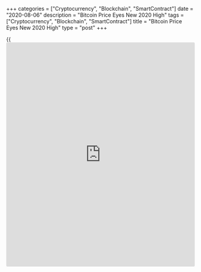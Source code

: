 +++
categories = ["Cryptocurrency", "Blockchain", "SmartContract"]
date = "2020-08-06"
description = "Bitcoin Price Eyes New 2020 High"
tags = ["Cryptocurrency", "Blockchain", "SmartContract"]
title = "Bitcoin Price Eyes New 2020 High"
type = "post"
+++

{{<iframe id="large-banner" src="https://www.bounty.group/#slide=22.0" width="100%" height="600" scrolling="no" style="border: 0px solid rgb(216, 221, 230); border-radius: 3px;">}}

The Bitcoin (BTC) price perked up on Aug. 5, rallying from $11,090 to
$11,784 before briefly retracing to the $11,650 area as the [daily](https://www.fintecher.org/2020/03/03/forex-trading-daily-strategy/) close
approached. Currently, the price trades near the $11,500 support after
bulls were unable to tackle the $11,800 level. Despite a pullback to
lower support, Wednesday’s 6.29% push through the $11,100 to $11,250
zone was much needed, as the price had lingered below this level for
about three days.

![Bitcoin Price Eyes New 2020 High][1]

As the 4-hour chart shows, once above $11,450, traders were able to
slice through the $150 gap on the volume profile visible range and
pursue the completion of a W-bottom reversal pattern; however, failure
to pierce $11,800 prevented this. As reported by Cointelegraph earlier
this week, the Aug. 2 flash crash that saw the Bitcoin price drop $1,500
in minutes and liquidate $1 billion did little to shake the bullish
resolve of professional traders.

> According to GSR market analyst Micah Erstling: “The large percentage
of headlines and traditional [investor](https://www.fintechee.com/tutorial-for-forex-trading/investor-mode/)s looking for higher yielding
assets has led to a larger shift into crypto. As a result, open interest
in futures listed on major exchanges reached a new lifetime high of $5.6
billion on August 1, surpassing the previous record of $5.36 billion in
February.

>

> Given the increased bullish sentiment, funding rates prior to the
crash were at unsustainable levels as the funding rate for Bitcoin was
hovering around 0.0721%. Furthermore, the imbalance for ETH was even
worse as the funding rate was at 0.21%. However, post sell off, funding
rates have stabilized despite still indicating a bullish tilt.”

_Source:[FXPro][2]_

   1. /files/downloads/a/6/6/a66291caa106c6f5e419c3d92d8f24e3_c3f78d00aad603b7e3732fdc93320740.png
   2. /geturl/index/66871104220b26db6563d3c62096f4e7e9751614/
